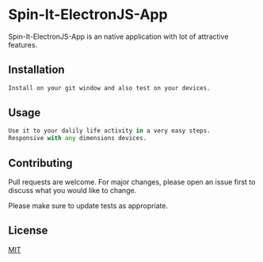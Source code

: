 # Spin-It-ElectronJS-App

Spin-It-ElectronJS-App is an native application with lot of attractive features.

## Installation

```bash
Install on your git window and also test on your devices.
```

## Usage

```python
Use it to your dalily life activity in a very easy steps.
Responsive with any dimensions devices.
```

## Contributing
Pull requests are welcome. For major changes, please open an issue first to discuss what you would like to change.

Please make sure to update tests as appropriate.

## License
[MIT](https://choosealicense.com/licenses/mit/)
